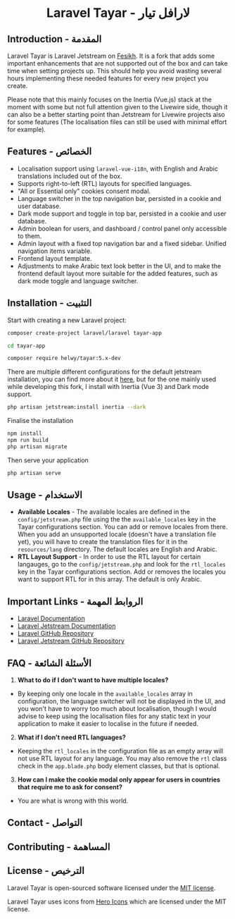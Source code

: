 <div align="center">

# Laravel Tayar - لارافل تيار

</div>

## Introduction - المقدمة

Laravel Tayar is Laravel Jetstream on [Fesikh](https://en.wikipedia.org/wiki/Fesikh). It is a fork that adds some important enhancements that are not supported out of the box and can take time when setting projects up. This should help you avoid wasting several hours implementing these needed features for every new project you create. 

Please note that this mainly focuses on the Inertia (Vue.js) stack at the moment with some but not full attention given to the Livewire side, though it can also be a better starting point than Jetstream for Livewire projects also for some features (The localisation files can still be used with minimal effort for example).

## Features - الخصائص

- Localisation support using `laravel-vue-i18n`, with English and Arabic translations included out of the box.
- Supports right-to-left (RTL) layouts for specified languages.
- "All or Essential only" cookies consent modal.
- Language switcher in the top navigation bar, persisted in a cookie and user database.
- Dark mode support and toggle in top bar, persisted in a cookie and user database.
- Admin boolean for users, and dashboard / control panel only accessible to them.
- Admin layout with a fixed top navigation bar and a fixed sidebar. Unified navigation items variable.
- Frontend layout template.
- Adjustments to make Arabic text look better in the UI, and to make the frontend default layout more suitable for the added features, such as dark mode toggle and language switcher.

## Installation - التثبيت

Start with creating a new Laravel project:

```bash
composer create-project laravel/laravel tayar-app

cd tayar-app

composer require helwy/tayar:5.x-dev
```

There are multiple different configurations for the default jetstream installation, you can find more about it [here](https://jetstream.laravel.com/installation.html), but for the one mainly used while developing this fork, I install with Inertia (Vue 3) and Dark mode support.

```bash
php artisan jetstream:install inertia --dark
```

Finalise the installation

```bash
npm install
npm run build
php artisan migrate
```

Then serve your application

```bash
php artisan serve
```

## Usage - الاستخدام

- **Available Locales** - The available locales are defined in the `config/jetstream.php` file using the the `available_locales` key in the Tayar configurations section. You can add or remove locales from there. When you add an unsupported locale (doesn't have a translation file yet), you will have to create the translation files for it in the `resources/lang` directory. The default locales are English and Arabic.
- **RTL Layout Support** - In order to use the RTL layout for certain langauges, go to the `config/jetstream.php` and look for the `rtl_locales` key in the Tayar configurations section. Add or removes the locales you want to support RTL for in this array. The default is only Arabic.

## Important Links - الروابط المهمة

- [Laravel Documentation](https://laravel.com/)
- [Laravel Jetstream Documentation](https://jetstream.laravel.com)
- [Laravel GitHub Repository](https://github.com/laravel/laravel)
- [Laravel Jetstream GitHub Repository](https://github.com/laravel/jetstream)

## FAQ - الأسئلة الشائعة

1. **What to do if I don't want to have multiple locales?**
- By keeping only one locale in the `available_locales` array in configuration, the language switcher will not be displayed in the UI, and you won't have to worry too much about localisation, though I would advise to keep using the localisation files for any static text in your application to make it easier to localise in the future if needed.

2. **What if I don't need RTL languages?**
- Keeping the `rtl_locales` in the configuration file as an empty array will not use RTL layout for any language. You may also remove the `rtl` class check in the `app.blade.php` body element classes, but that is optional.

3. **How can I make the cookie modal only appear for users in countries that require me to ask for consent?**
- You are what is wrong with this world.

## Contact - التواصل

## Contributing - المساهمة

## License - الترخيص

Laravel Tayar is open-sourced software licensed under the [MIT license](LICENSE.md).

Laravel Tayar uses icons from [Hero Icons](https://heroicons.com/) which are licensed under the MIT license.
